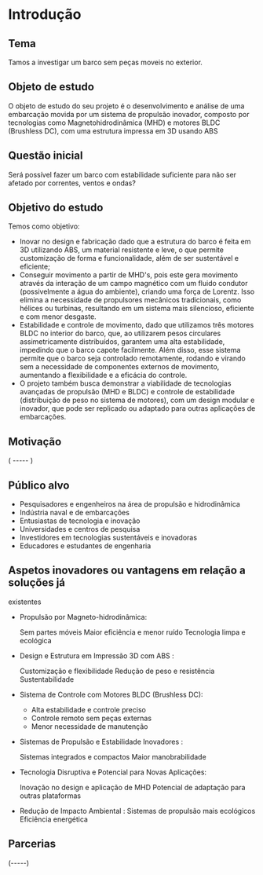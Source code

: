 # Introdução
## Tema
Tamos a investigar um barco sem peças moveis no exterior.
## Objeto de estudo
O objeto de estudo do seu projeto é o desenvolvimento e análise de uma embarcação movida por um sistema de propulsão inovador, composto por tecnologias como Magnetohidrodinâmica (MHD) e motores BLDC (Brushless DC), com uma estrutura impressa em 3D usando ABS
## Questão inicial
Será possível fazer um barco com estabilidade suficiente para não ser afetado por correntes, ventos e ondas?
## Objetivo do estudo
Temos como objetivo:
- Inovar no design e fabricação dado que a estrutura do barco é feita em 3D utilizando ABS, um material resistente e leve, o que permite customização de forma e funcionalidade, além de ser sustentável e eficiente;
- Conseguir movimento a partir de MHD's, pois este gera movimento através da interação de um campo magnético com um fluido condutor (possivelmente a água do ambiente), criando uma força de Lorentz. Isso elimina a necessidade de propulsores mecânicos tradicionais, como hélices ou turbinas, resultando em um sistema mais silencioso, eficiente e com menor desgaste.
- Estabilidade e controle de movimento, dado que utilizamos três motores BLDC no interior do barco, que, ao utilizarem pesos circulares assimetricamente distribuídos, garantem uma alta estabilidade, impedindo que o barco capote facilmente. Além disso, esse sistema permite que o barco seja controlado remotamente, rodando e virando sem a necessidade de componentes externos de movimento, aumentando a flexibilidade e a eficácia do controle.
- O projeto também busca demonstrar a viabilidade de tecnologias avançadas de propulsão (MHD e BLDC) e controle de estabilidade (distribuição de peso no sistema de motores), com um design modular e inovador, que pode ser replicado ou adaptado para outras aplicações de embarcações.
## Motivação
( ----- )
## Público alvo
- Pesquisadores e engenheiros na área de propulsão e hidrodinâmica
- Indústria naval e de embarcações
- Entusiastas de tecnologia e inovação
- Universidades e centros de pesquisa
- Investidores em tecnologias sustentáveis e inovadoras
- Educadores e estudantes de engenharia
## Aspetos inovadores ou vantagens em relação a soluções já
existentes
- Propulsão por Magneto-hidrodinâmica:

   Sem partes móveis
   Maior eficiência e menor ruído
   Tecnologia limpa e ecológica

- Design e Estrutura em Impressão 3D com ABS :

   Customização e flexibilidade
   Redução de peso e resistência
   Sustentabilidade

- Sistema de Controle com Motores BLDC (Brushless DC):

   - Alta estabilidade e controle preciso
   - Controle remoto sem peças externas
   - Menor necessidade de manutenção

- Sistemas de Propulsão e Estabilidade Inovadores :

   Sistemas integrados e compactos
   Maior manobrabilidade

- Tecnologia Disruptiva e Potencial para Novas Aplicações:

   Inovação no design e aplicação de MHD
   Potencial de adaptação para outras plataformas

- Redução de Impacto Ambiental :
   Sistemas de propulsão mais ecológicos
   Eficiência energética

## Parcerias
(-----)
